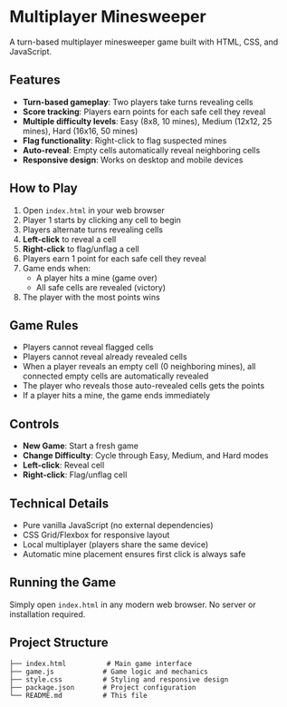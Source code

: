 # Multiplayer Minesweeper

A turn-based multiplayer minesweeper game built with HTML, CSS, and JavaScript.

## Features

- **Turn-based gameplay**: Two players take turns revealing cells
- **Score tracking**: Players earn points for each safe cell they reveal
- **Multiple difficulty levels**: Easy (8x8, 10 mines), Medium (12x12, 25 mines), Hard (16x16, 50 mines)
- **Flag functionality**: Right-click to flag suspected mines
- **Auto-reveal**: Empty cells automatically reveal neighboring cells
- **Responsive design**: Works on desktop and mobile devices

## How to Play

1. Open `index.html` in your web browser
2. Player 1 starts by clicking any cell to begin
3. Players alternate turns revealing cells
4. **Left-click** to reveal a cell
5. **Right-click** to flag/unflag a cell
6. Players earn 1 point for each safe cell they reveal
7. Game ends when:
   - A player hits a mine (game over)
   - All safe cells are revealed (victory)
8. The player with the most points wins

## Game Rules

- Players cannot reveal flagged cells
- Players cannot reveal already revealed cells
- When a player reveals an empty cell (0 neighboring mines), all connected empty cells are automatically revealed
- The player who reveals those auto-revealed cells gets the points
- If a player hits a mine, the game ends immediately

## Controls

- **New Game**: Start a fresh game
- **Change Difficulty**: Cycle through Easy, Medium, and Hard modes
- **Left-click**: Reveal cell
- **Right-click**: Flag/unflag cell

## Technical Details

- Pure vanilla JavaScript (no external dependencies)
- CSS Grid/Flexbox for responsive layout
- Local multiplayer (players share the same device)
- Automatic mine placement ensures first click is always safe

## Running the Game

Simply open `index.html` in any modern web browser. No server or installation required.

## Project Structure

```
├── index.html          # Main game interface
├── game.js            # Game logic and mechanics
├── style.css          # Styling and responsive design
├── package.json       # Project configuration
└── README.md          # This file
```